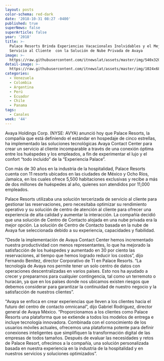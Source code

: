 ```yaml
---
layout: posts
color-schema: red-dark
date: '2018-10-31 08:27 -0400'
published: true
superNews: false
superArticle: false
year: '2018'
title: >-
  Palace Resorts Brinda Experiencias Vacacionales Inolvidables y el Mejor
  Servicio al Cliente  con la Solución de Nube Privada de Avaya
image: >-
  https://raw.githubusercontent.com/itnewslat/assets/master/img/540x320/Resorts-p.jpg
detail-image: >-
  https://raw.githubusercontent.com/itnewslat/assets/master/img/1024x680/Resorts-g.jpg
categories:
  - Venezuela
  - Colombia
  - Argentina
  - Perú
  - Ecuador
  - Chile
  - Panama
tags:
  - Canales
week: '44'
---
```

Avaya Holdings Corp. (NYSE: AVYA) anunció hoy que Palace Resorts, la compañía que está definiendo el estándar en hospedaje de cinco estrellas, ha implementado las soluciones tecnológicas Avaya Contact Center para crear un servicio al cliente incomparable a través de una conexión óptima entre los huéspedes y los empleados, a fin de experimentar el lujo y el confort “todo incluido” de la “Experiencia Palace”. 

Con más de 30 años en la industria de la hospitalidad, Palace Resorts cuenta con 11 resorts ubicados en las ciudades de México y Ocho Ríos, Jamaica, en los cuales ofrece 5,500 habitaciones exclusivas y recibe a más de dos millones de huéspedes al año, quienes son atendidos por 11,000 empleados.

Palace Resorts utilizaba una solución tercerizada de servicio al cliente para gestionar las reservaciones, pero necesitaba optimizar su rendimiento operativo y su solución de centro de atención al cliente para ofrecer una experiencia de alta calidad y aumentar la interacción. La compañía decidió que una solución de Centro de Contacto alojada en una nube privada era la mejor opción. La solución de Centro de Contacto basada en la nube de Avaya fue seleccionada debido a su experiencia, capacidades y fiabilidad.   

"Desde la implementación de Avaya Contact Center hemos incrementado nuestra productividad con menos representantes, lo que ha mejorado la satisfacción de los huéspedes y aumentado en 30 por ciento las reservaciones, al tiempo que hemos logrado reducir los costos”, dijo Fernando Benítez, director Corporativo de TI en Palace Resorts. “La tecnología de Avaya nos permite tener un solo centro de datos con operaciones descentralizadas en varios países. Esto nos ha ayudado a crecer y prepararnos para cualquier contingencia, tal como un terremoto o huracán, ya que en los países donde nos ubicamos existen riesgos que debemos considerar para garantizar la continuidad de nuestro negocio y la satisfacción de nuestros clientes”.

"Avaya se enfoca en crear experiencias que lleven a los clientes hacia el futuro del centro de contacto omnicanal”, dijo Gabriel Rodríguez, director general de Avaya México. “Proporcionamos a los clientes como Palace Resorts una plataforma que se extiende a todos los modelos de entrega e incluye tecnología innovadora. Combinada con el conocimiento de los usuarios móviles actuales, ofrecemos una plataforma potente para definir conexiones inteligentes que simplifiquen la transformación digital de las empresas de todos tamaños. Después de evaluar las necesidades y retos de Palace Resort, ofrecimos a la compañía, una solución personalizada basada en nuestra experiencia en la industria de la hospitalidad y en nuestros servicios y soluciones optimizados”. 